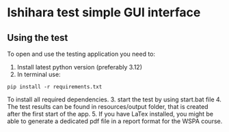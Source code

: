 # Ishihara test simple GUI interface
## Using the test
To open and use the testing application you need to:
1. Install latest python version (preferably 3.12)
2. In terminal use:
```
pip install -r requirements.txt
```
To install all required dependencies.
3. start the test by using start.bat file
4. The test results can be found in resources/output folder, that is created after the first start of the app.
5. If you have LaTex installed, you might be able to generate a dedicated pdf file in a report format for the WSPA course.